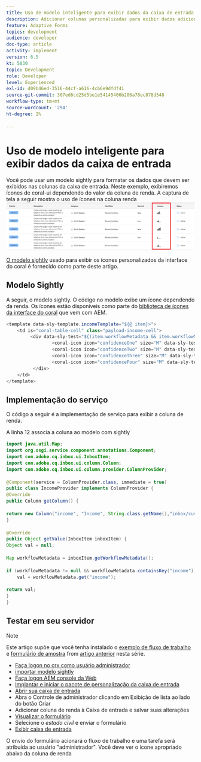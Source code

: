 ```yaml
---
title: Uso de modelo inteligente para exibir dados da caixa de entrada
description: Adicionar colunas personalizadas para exibir dados adicionais de fluxo de trabalho usando modelo sightly
feature: Adaptive Forms
topics: development
audience: developer
doc-type: article
activity: implement
version: 6.5
kt: 5830
topic: Development
role: Developer
level: Experienced
exl-id: d09b46ed-3516-44cf-a616-4cb6e9dfdf41
source-git-commit: 307ed6cd25d5be1e54145406b206a78ec878d548
workflow-type: tm+mt
source-wordcount: '294'
ht-degree: 2%

---
```


# Uso de modelo inteligente para exibir dados da caixa de entrada

Você pode usar um modelo sightly para formatar os dados que devem ser exibidos nas colunas da caixa de entrada. Neste exemplo, exibiremos ícones de coral-ui dependendo do valor da coluna de renda. A captura de tela a seguir mostra o uso de ícones na coluna renda
![ícones de rendimento](assets/income-column.PNG)

[O modelo sightly](assets/sightly-template.zip) usado para exibir os ícones personalizados da interface do coral é fornecido como parte deste artigo.

## Modelo Sightly

A seguir, o modelo sightly. O código no modelo exibe um ícone dependendo da renda. Os ícones estão disponíveis como parte do [biblioteca de ícones da interface do coral](https://helpx.adobe.com/experience-manager/6-3/sites/developing/using/reference-materials/coral-ui/coralui3/Coral.Icon.html#availableIcons) que vem com AEM.

```java
<template data-sly-template.incomeTemplate="${@ item}>">
    <td is="coral-table-cell" class="payload-income-cell">
         <div data-sly-test="${(item.workflowMetadata && item.workflowMetadata.income)}" data-sly-set.income ="${item.workflowMetadata.income}">
                 <coral-icon icon="confidenceOne" size="M" data-sly-test="${income >=0 && income <10000}"></coral-icon>
                 <coral-icon icon="confidenceTwo" size="M" data-sly-test="${income >=10000 && income <100000}"></coral-icon>
                 <coral-icon icon="confidenceThree" size="M" data-sly-test="${income >=100000 && income <500000}"></coral-icon>
                 <coral-icon icon="confidenceFour" size="M" data-sly-test="${income >=500000}"></coral-icon>
          </div>
    </td>
</template>
```

## Implementação do serviço

O código a seguir é a implementação de serviço para exibir a coluna de renda.

A linha 12 associa a coluna ao modelo com sightly

```java
import java.util.Map;
import org.osgi.service.component.annotations.Component;
import com.adobe.cq.inbox.ui.InboxItem;
import com.adobe.cq.inbox.ui.column.Column;
import com.adobe.cq.inbox.ui.column.provider.ColumnProvider;

@Component(service = ColumnProvider.class, immediate = true)
public class IncomeProvider implements ColumnProvider {
@Override
public Column getColumn() {

return new Column("income", "Income", String.class.getName(),"inbox/customization/column-templates.html", "incomeTemplate");
}

@Override
public Object getValue(InboxItem inboxItem) {
Object val = null;

Map workflowMetadata = inboxItem.getWorkflowMetadata();

if (workflowMetadata != null && workflowMetadata.containsKey("income"))
    val = workflowMetadata.get("income");

return val;
}
}
```

## Testar em seu servidor

>[!NOTE]
>
>Este artigo supõe que você tenha instalado o [exemplo de fluxo de trabalho](assets/review-workflow.zip) e [formulário de amostra](assets/snap-form.zip) from [artigo anterior](https://experienceleague.adobe.com/docs/experience-manager-learn/forms/inbox-customization/add-married-column.html) nesta série.

* [Faça logon no crx como usuário administrador](http://localhost:4502/crx/de/index.jsp)
* [importar modelo sightly](assets/sightly-template.zip)
* [Faça logon AEM console da Web](http://localhost:4502/system/console/bundles)
* [Implantar e iniciar o pacote de personalização da caixa de entrada](assets/income-column-customization.jar)
* [Abrir sua caixa de entrada](http://localhost:4502/aem/inbox)
* Abra o Controle de administrador clicando em Exibição de lista ao lado do botão Criar
* Adicionar coluna de renda à Caixa de entrada e salvar suas alterações
* [Visualizar o formulário](http://localhost:4502/content/dam/formsanddocuments/snapform/jcr:content?wcmmode=disabled)
* Selecione o _estado civil_ e enviar o formulário
* [Exibir caixa de entrada](http://localhost:4502/aem/inbox)

O envio do formulário acionará o fluxo de trabalho e uma tarefa será atribuída ao usuário &quot;administrador&quot;. Você deve ver o ícone apropriado abaixo da coluna de renda

